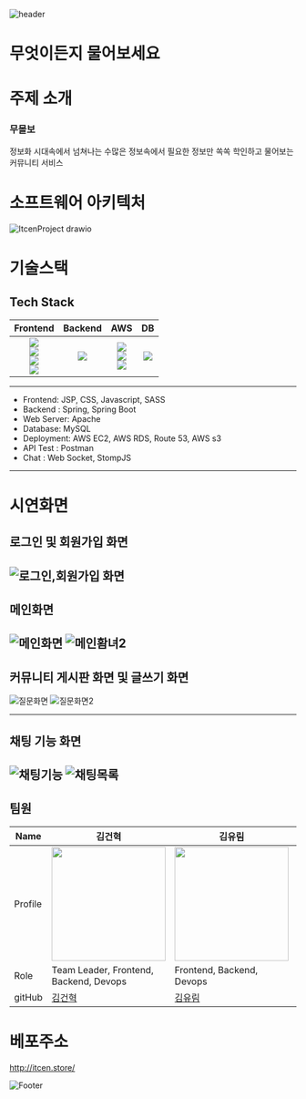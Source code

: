 ![header](https://capsule-render.vercel.app/api?type=waving&color=0:FA6588,100:5AACD7&height=200&section=header&text=ITcen%20Team%20Project&fontSize=40)
# 무엇이든지 물어보세요

# 주제 소개
### **무몰보**   
정보화 시대속에서 넘쳐나는 수많은 정보속에서 필요한 정보만 쏙쏙 학인하고 물어보는 커뮤니티 서비스

# 소프트웨어 아키텍처

![ItcenProject drawio](https://user-images.githubusercontent.com/87744606/216478642-aa447af9-5ee3-4cc2-a79d-d77a19653a3f.png)

# 기술스택
## Tech Stack


|                                                                                                                                                                                                              Frontend                                                                                                                                                                                                              |                                                                                                         Backend                                                                                                         |                                                                                                                                                                        AWS                                                                                                                                                                        |                                                DB                                                 |
|:----------------------------------------------------------------------------------------------------------------------------------------------------------------------------------------------------------------------------------------------------------------------------------------------------------------------------------------------------------------------------------------------------------------------------------:|:-----------------------------------------------------------------------------------------------------------------------------------------------------------------------------------------------------------------------:|:-------------------------------------------------------------------------------------------------------------------------------------------------------------------------------------------------------------------------------------------------------------------------------------------------------------------------------------------------:|:-------------------------------------------------------------------------------------------------:|
| <img src="https://img.shields.io/badge/HTML-E34F26?style=flat-square&logo=HTML5&logoColor=white"/> <br> <img src="https://img.shields.io/badge/CSS-1572B6?style=flat-square&logo=CSS3&logoColor=white"/> <br> <img src="https://img.shields.io/badge/JavaScript-F7DF1E?style=flat-square&logo=JavaScript&logoColor=white"/> <br> <img src="https://img.shields.io/badge/SASS-CC6699?style=flat-square&logo=SASS&logoColor=white"/> | <img src="https://img.shields.io/badge/SpringBoot-6DB33F?style=flat-square&logo=SpringBoot&logoColor=white"/> | <img src="https://img.shields.io/badge/Amazon S3-1572B6?style=flat-square&logo=Amazon S3&logoColor=white"/> <br> <img src="https://img.shields.io/badge/Amazon RDS-527FFF?style=flat-square&logo=Amazon RDS&logoColor=white"/> <br> <img src="https://img.shields.io/badge/Amazon EC2-FF9900?style=flat-square&logo=Amazon EC2&logoColor=white"/> |<img src="https://img.shields.io/badge/MySQL-4479A1?style=flat-square&logo=MySQL&logoColor=white"/>|



------

- Frontend: JSP, CSS, Javascript, SASS
- Backend : Spring, Spring Boot
- Web Server: Apache
- Database: MySQL
- Deployment: AWS EC2, AWS RDS, Route 53, AWS s3
- API Test : Postman
- Chat : Web Socket, StompJS
------

# 시연화면

## 로그인 및 회원가입 화면
![로그인,회원가입 화면](https://user-images.githubusercontent.com/87744606/219274792-6ec08b06-ad73-4bab-b6ff-22f03ee6b5f1.PNG)
----------

## 메인화면
![메인화면](https://user-images.githubusercontent.com/87744606/219274552-5bcb77fb-c716-41fd-b15d-7b5c8574946b.PNG)
![메인홤녀2](https://user-images.githubusercontent.com/87744606/219274556-be5ca2d1-d0be-400a-9cc4-d9ea022f597b.PNG)
---------

## 커뮤니티 게시판 화면 및 글쓰기 화면
![질문화면](https://user-images.githubusercontent.com/87744606/219274541-18ee0987-5c0a-4cc3-9889-eacd253b6eb3.PNG)
![질문화면2](https://user-images.githubusercontent.com/87744606/219274545-499861d1-f29b-4232-91c3-8be6c5fa81cd.PNG)

-----------

## 채팅 기능 화면
![채팅기능](https://user-images.githubusercontent.com/87744606/219274549-30a53ed3-b664-4f20-b04c-90c4132ca0a5.PNG)
![채팅목록](https://user-images.githubusercontent.com/87744606/219274551-68f20875-e504-48c2-9914-3f6e1110b723.PNG)
-----------



## 팀원

| Name   | 김건혁 | 김유림 | 임준엽 |
| ------- | ---- | ---- | ---- |
| Profile | <img width="200px" src="https://avatars.githubusercontent.com/u/87744606?v=4" />     | <img width="200px" src="https://avatars.githubusercontent.com/u/72953987?v=4" />  | <img width="200px" src="https://avatars.githubusercontent.com/u/104817256?v=4" />    |
|Role| Team Leader, Frontend, Backend, Devops| Frontend, Backend, Devops | Frontend, Backend, Devops|
| gitHub  | [김건혁](https://github.com/hyeokinen)  | [김유림](https://github.com/yeaygit)    | [임준엽](https://github.com/Backcoder-June)     |  


# 베포주소
http://itcen.store/

![Footer](https://capsule-render.vercel.app/api?type=waving&color=auto&height=200&section=footer)
